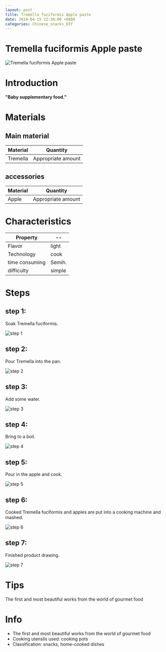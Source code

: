 ```yaml
---
layout: post
title: Tremella fuciformis Apple paste
date: 2019-04-15 22:30:00 +0800
categories: Chinese_snacks_DIY
---
```


# Tremella fuciformis Apple paste

![Tremella fuciformis Apple paste]({{site.baseurl}}/img/405350/405350.jpg)

# Introduction

**"Baby supplementary food."**

# Materials


## Main material

Material|Quantity
--|--
Tremella|Appropriate amount

## accessories

Material|Quantity
--|--
Apple|Appropriate amount

# Characteristics

Property|--
--|--
Flavor|light
Technology|cook
time consuming|Semih.
difficulty|simple

# Steps

## step 1:

Soak Tremella fuciformis.

![step 1]({{site.baseurl}}/img/405350/1.jpg)

## step 2:

Pour Tremella into the pan.

![step 2]({{site.baseurl}}/img/405350/2.jpg)

## step 3:

Add some water.

![step 3]({{site.baseurl}}/img/405350/3.jpg)

## step 4:

Bring to a boil.

![step 4]({{site.baseurl}}/img/405350/4.jpg)

## step 5:

Pour in the apple and cook.

![step 5]({{site.baseurl}}/img/405350/5.jpg)

## step 6:

Cooked Tremella fuciformis and apples are put into a cooking machine and mashed.

![step 6]({{site.baseurl}}/img/405350/6.jpg)

## step 7:

Finished product drawing.

![step 7]({{site.baseurl}}/img/405350/7.jpg)

# Tips

The first and most beautiful works from the world of gourmet food

# Info

- The first and most beautiful works from the world of gourmet food
- Cooking utensils used: cooking pots
- Classification: snacks, home-cooked dishes